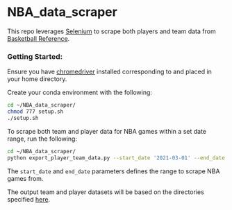 # NBA_data_scraper
This repo leverages [Selenium](https://www.selenium.dev/) to scrape both players and team data
from [Basketball Reference](https://www.basketball-reference.com/).

### Getting Started:

Ensure you have [chromedriver](https://sites.google.com/a/chromium.org/chromedriver/downloads) installed corresponding
to and placed in your home directory.

Create your conda environment with the following:

 ```bash
cd ~/NBA_data_scraper/
chmod 777 setup.sh
./setup.sh
 ```

To scrape both team and player data for NBA games within a set date range, run the following:

```bash
cd ~/NBA_data_scraper/
python export_player_team_data.py --start_date '2021-03-01' --end_date '2021-03-31'
```

The `start_date` and `end_date` parameters defines the range to scrape NBA games from.

The output team and player datasets will be based on the directories specified
[here](https://github.com/willyliu517/NBA_data_scraper/blob/main/export_player_team_data.py#L92-L93).